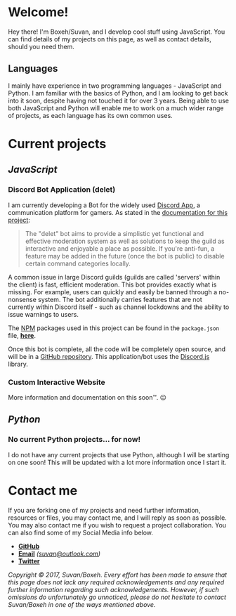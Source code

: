 # **Welcome!**

Hey there! I'm Boxeh/Suvan, and I develop cool stuff using JavaScript. You can find details of my projects on this page, as well as contact details, should you need them.

## Languages

I mainly have experience in two programming languages - JavaScript and Python. I am familiar with the basics of Python, and I am looking to get back into it soon, despite having not touched it for over 3 years. Being able to use both JavaScript and Python will enable me to work on a much wider range of projects, as each language has its own common uses.

# **Current projects**

## _JavaScript_
### Discord Bot Application (delet)
I am currently developing a Bot for the widely used [Discord App](https://discordapp.com/), a communication platform for gamers.
As stated in the [documentation for this project](https://github.com/Boxeh/delet-docs):

>The "delet" bot aims to provide a simplistic yet functional and effective moderation system as well as solutions to keep the guild as interactive and enjoyable a place as possible. If you're anti-fun, a feature may be added in the future (once the bot is public) to disable certain command categories locally.

A common issue in large Discord guilds (guilds are called 'servers' within the client) is fast, efficient moderation. This bot provides exactly what is missing. For example, users can quickly and easily be banned through a no-nonsense system. The bot additionally carries features that are not currently within Discord itself - such as channel lockdowns and the ability to issue warnings to users.

The [NPM](https://www.npmjs.com/) packages used in this project can be found in the `package.json` file, **[here](https://github.com/Boxeh/delet-docs/blob/master/package.json)**.

Once this bot is complete, all the code will be completely open source, and will be in a [GitHub repository](https://github.com/Boxeh/).
This application/bot uses the [Discord.js](https://discord.js.org/#/) library.

### Custom Interactive Website
More information and documentation on this soon™. 😉

## _Python_
### No current Python projects... for now!
I do not have any current projects that use Python, although I will be starting on one soon! This will be updated with a lot more information once I start it.

# **Contact me**

If you are forking one of my projects and need further information, resources or files, you may contact me, and I will reply as soon as possible. You may also contact me if you wish to request a project collaboration. You can also find some of my Social Media info below.

- **[GitHub](https://github.com/Boxeh/)**
- **[Email](mailto:suvan@outlook.com)** *(suvan@outlook.com)*
- **[Twitter](https://twitter.com/boxed_)**

*Copyright © 2017, Suvan/Boxeh. Every effort has been made to ensure that this page does not lack any required acknowledgements and any required further information regarding such acknowledgements. However, if such omissions do unfortunately go unnoticed, please do not hesitate to contact Suvan/Boxeh in one of the ways mentioned above.*
